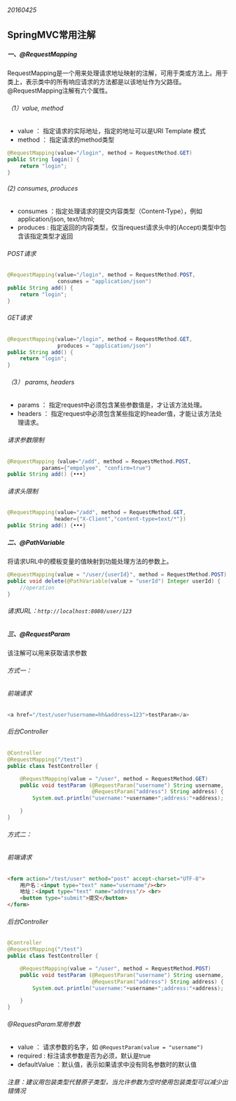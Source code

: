 ###### 20160425  

## SpringMVC常用注解  

##### 一、@RequestMapping  
RequestMapping是一个用来处理请求地址映射的注解，可用于类或方法上。用于类上，表示类中的所有响应请求的方法都是以该地址作为父路径。@RequestMapping注解有六个属性。  
###### （1）value, method    
* value ：   指定请求的实际地址，指定的地址可以是URI Template 模式    
* method ： 指定请求的method类型    
```java  
@RequestMapping(value="/login", method = RequestMethod.GET)
public String login() {
    return "login";
}
```  

###### (2) consumes, produces  
* consumes ：指定处理请求的提交内容类型（Content-Type），例如application/json, text/html;  
* produces : 指定返回的内容类型，仅当request请求头中的(Accept)类型中包含该指定类型才返回     

###### POST请求   
```java  
@RequestMapping(value="/login", method = RequestMethod.POST,
                consumes = "application/json")
public String add() {
    return "login";
}
```  
###### GET请求   
```java  
@RequestMapping(value="/login", method = RequestMethod.GET,
                produces = "application/json")
public String add() {
    return "login";
}
```  

###### （3） params, headers  
* params ： 指定request中必须包含某些参数值是，才让该方法处理。  
* headers ： 指定request中必须包含某些指定的header值，才能让该方法处理请求。    

###### 请求参数限制  
```java  
@RequestMapping（value="/add", method = RequestMethod.POST,
           params={"empolyee", "confirm=true"）
public String add() {•••}
```  
###### 请求头限制  
```java  
@RequestMapping(value="/add", method = RequestMethod.GET,
               header={"X-Client","content-type=text/*"})
public String add() {•••}
```     

##### 二、@PathVariable   
将请求URL中的模板变量的值映射到功能处理方法的参数上。   
```java  
@RequestMapping(value = "/user/{userId}", method = RequestMethod.POST)   
public void delete(@PathVariable(value = "userId") Integer userId) {
	//operation
}  
```  
###### 请求URL：` http://localhost:8080/user/123 `  


##### 三、@RequestParam   
该注解可以用来获取请求参数   
###### 方式一：  
###### 前端请求     
```java  
<a href="/test/user?username=hh&address=123">testParam</a>  
```   
###### 后台Controller   
```java   
@Controller
@RequestMapping("/test")
public class TestController {

    @RequestMapping(value = "/user", method = RequestMethod.GET)
    public void testParam (@RequestParam("username") String username,
                           @RequestParam("address") String address) {
        System.out.println("username:"+username+";address:"+address);

    }
}
```    
###### 方式二：   
###### 前端请求   
```html  
<form action="/test/user" method="post" accept-charset="UTF-8">
	用户名：<input type="text" name="username"/><br>
	地址：<input type="text" name="address"/> <br>
	<button type="submit">提交</button>
</form>  
```  
###### 后台Controller  
```java  
@Controller
@RequestMapping("/test")
public class TestController {

    @RequestMapping(value = "/user", method = RequestMethod.POST)
    public void testParam (@RequestParam("username") String username,
                           @RequestParam("address") String address) {
        System.out.println("username:"+username+";address:"+address);

    }
}  
```  
###### @RequestParam常用参数   
* value ： 请求参数的名字，如 ` @RequestParam(value = "username") `    
* required : 标注请求参数是否为必须，默认是true    
* defaultValue ：默认值，表示如果请求中没有同名参数时的默认值     

###### 注意：建议用包装类型代替原子类型，当允许参数为空时使用包装类型可以减少出错情况   


